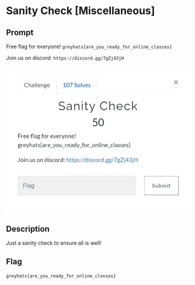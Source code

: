 # Sanity Check [Miscellaneous]

## Prompt
Free flag for everyone! `greyhats{are_you_ready_for_online_classes}`

Join us on discord: `https://discord.gg/7gZj43jH`

![Image of prompt](./screenshots/sanity-check-prompt.png)

## Description
Just a sanity check to ensure all is well!

## Flag
`greyhats{are_you_ready_for_online_classes}`